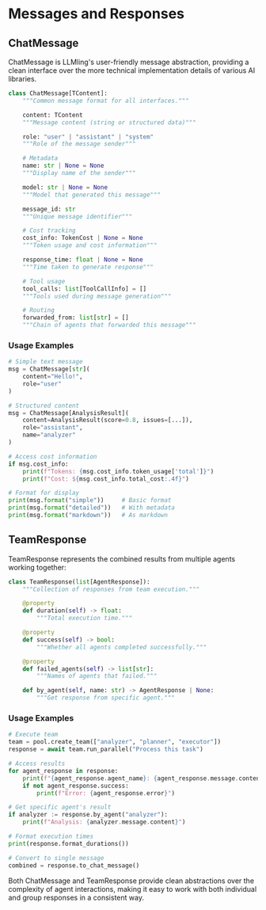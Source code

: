# Messages and Responses

## ChatMessage

ChatMessage is LLMling's user-friendly message abstraction, providing a clean interface over the more technical implementation details of various AI libraries.

```python
class ChatMessage[TContent]:
    """Common message format for all interfaces."""

    content: TContent
    """Message content (string or structured data)"""

    role: "user" | "assistant" | "system"
    """Role of the message sender"""

    # Metadata
    name: str | None = None
    """Display name of the sender"""

    model: str | None = None
    """Model that generated this message"""

    message_id: str
    """Unique message identifier"""

    # Cost tracking
    cost_info: TokenCost | None = None
    """Token usage and cost information"""

    response_time: float | None = None
    """Time taken to generate response"""

    # Tool usage
    tool_calls: list[ToolCallInfo] = []
    """Tools used during message generation"""

    # Routing
    forwarded_from: list[str] = []
    """Chain of agents that forwarded this message"""
```

### Usage Examples
```python
# Simple text message
msg = ChatMessage[str](
    content="Hello!",
    role="user"
)

# Structured content
msg = ChatMessage[AnalysisResult](
    content=AnalysisResult(score=0.8, issues=[...]),
    role="assistant",
    name="analyzer"
)

# Access cost information
if msg.cost_info:
    print(f"Tokens: {msg.cost_info.token_usage['total']}")
    print(f"Cost: ${msg.cost_info.total_cost:.4f}")

# Format for display
print(msg.format("simple"))     # Basic format
print(msg.format("detailed"))   # With metadata
print(msg.format("markdown"))   # As markdown
```

## TeamResponse

TeamResponse represents the combined results from multiple agents working together:

```python
class TeamResponse(list[AgentResponse]):
    """Collection of responses from team execution."""

    @property
    def duration(self) -> float:
        """Total execution time."""

    @property
    def success(self) -> bool:
        """Whether all agents completed successfully."""

    @property
    def failed_agents(self) -> list[str]:
        """Names of agents that failed."""

    def by_agent(self, name: str) -> AgentResponse | None:
        """Get response from specific agent."""
```

### Usage Examples
```python
# Execute team
team = pool.create_team(["analyzer", "planner", "executor"])
response = await team.run_parallel("Process this task")

# Access results
for agent_response in response:
    print(f"{agent_response.agent_name}: {agent_response.message.content}")
    if not agent_response.success:
        print(f"Error: {agent_response.error}")

# Get specific agent's result
if analyzer := response.by_agent("analyzer"):
    print(f"Analysis: {analyzer.message.content}")

# Format execution times
print(response.format_durations())

# Convert to single message
combined = response.to_chat_message()
```

Both ChatMessage and TeamResponse provide clean abstractions over the complexity of agent interactions, making it easy to work with both individual and group responses in a consistent way.
